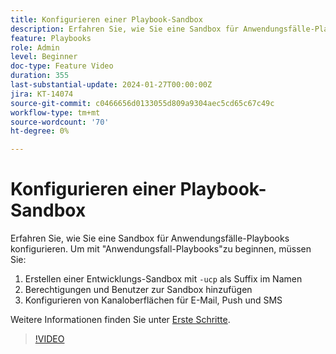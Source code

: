 ```yaml
---
title: Konfigurieren einer Playbook-Sandbox
description: Erfahren Sie, wie Sie eine Sandbox für Anwendungsfälle-Playbooks konfigurieren.
feature: Playbooks
role: Admin
level: Beginner
doc-type: Feature Video
duration: 355
last-substantial-update: 2024-01-27T00:00:00Z
jira: KT-14074
source-git-commit: c0466656d0133055d809a9304aec5cd65c67c49c
workflow-type: tm+mt
source-wordcount: '70'
ht-degree: 0%

---
```



# Konfigurieren einer Playbook-Sandbox

Erfahren Sie, wie Sie eine Sandbox für Anwendungsfälle-Playbooks konfigurieren. Um mit &quot;Anwendungsfall-Playbooks&quot;zu beginnen, müssen Sie:

1. Erstellen einer Entwicklungs-Sandbox mit `-ucp` als Suffix im Namen
1. Berechtigungen und Benutzer zur Sandbox hinzufügen
1. Konfigurieren von Kanaloberflächen für E-Mail, Push und SMS

Weitere Informationen finden Sie unter [Erste Schritte](https://experienceleague.adobe.com/docs/experience-platform/use-case-playbooks/playbooks/get-started.html).

>[!VIDEO](https://video.tv.adobe.com/v/3426987/?learn=on)
